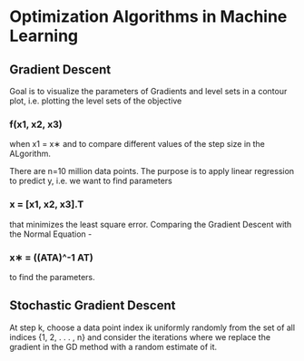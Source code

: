 # Optimization Algorithms in Machine Learning
 
## Gradient Descent 
Goal is to visualize the parameters of Gradients and level sets in a contour plot, i.e. plotting the level sets of the objective 
### f(x1, x2, x3) 
when x1 = x∗ and to compare different values of the step size in the ALgorithm.

There are n=10 million data points. The purpose is to apply linear regression to predict y, i.e. we want to find parameters
### x = [x1, x2, x3].T 
that minimizes the least square error. Comparing the Gradient Descent with the Normal Equation - 
### x∗ = ((ATA)^-1 AT) 
to find the parameters.




## Stochastic Gradient Descent
At step k, choose a data point index ik uniformly randomly from the set of all indices {1, 2, . . . , n} and consider the iterations
where we replace the gradient in the GD method with a random estimate of it.

